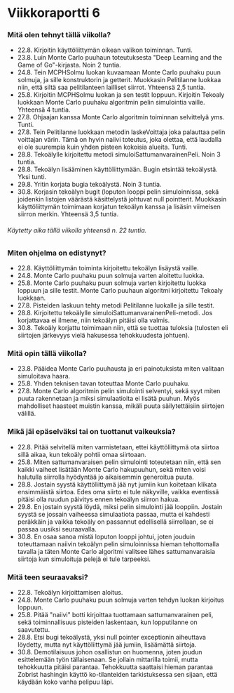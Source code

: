 # Viikkoraportti 6

### Mitä olen tehnyt tällä viikolla?

- 22.8. Kirjoitin käyttöliittymän oikean valikon toiminnan. Tunti.
- 23.8. Luin Monte Carlo puuhaun toteutuksesta "Deep Learning and the Game of Go"-kirjasta. Noin 2 tuntia.
- 24.8. Tein MCPHSolmu luokan kuvaamaan Monte Carlo puuhaku puun solmuja, ja sille konstruktorin ja getterit. Muokkasin Pelitilanne luokkaa niin, että siltä saa pelitilanteen lailliset siirrot. Yhteensä 2,5 tuntia.
- 25.8. Kirjoitin MCPHSolmu luokan ja sen testit loppuun. Kirjoitin Tekoaly luokkaan Monte Carlo puuhaku algoritmin pelin simulointia vaille. Yhteensä 4 tuntia.
- 27.8. Ohjaajan kanssa Monte Carlo algoritmin toiminnan selvittelyä yms. Tunti.
- 27.8. Tein Pelitilanne luokkaan metodin laskeVoittaja joka palauttaa pelin voittajan värin. Tämä on hyvin naiivi toteutus, joka olettaa, että laudalla ei ole suurempia kuin yhden pisteen kokoisia alueita. Tunti.
- 28.8. Tekoälylle kirjoitettu metodi simuloiSattumanvarainenPeli. Noin 3 tuntia.
- 28.8. Tekoälyn lisääminen käyttöliittymään. Bugin etsintää tekoälystä. Yksi tunti.
- 29.8. Yritin korjata bugia tekoälystä. Noin 3 tuntia.
- 30.8. Korjasin tekoälyn bugit (loputon looppi pelin simuloinnissa, sekä joidenkin listojen väärästä käsittelystä johtuvat null pointterit. Muokkasin käyttöliittymän toimimaan korjatun tekoälyn kanssa ja lisäsin viimeisen siirron merkin. Yhteensä 3,5 tuntia.

###### Käytetty aika tällä viikolla yhteensä n. 22 tuntia.

### Miten ohjelma on edistynyt?

- 22.8. Käyttöliittymän toiminta kirjoitettu tekoälyn lisäystä vaille.
- 24.8. Monte Carlo puuhaku puun solmuja varten aloitettu luokka.
- 25.8. Monte Carlo puuhaku puun solmuja varten kirjoitettu luokka loppuun ja sille testit. Monte Carlo puuhaun algoritmi kirjoitettu Tekoaly luokkaan.
- 27.8. Pisteiden laskuun tehty metodi Pelitilanne luokalle ja sille testit.
- 28.8. Kirjoitettu tekoälylle simuloiSattumanvarainenPeli-metodi. Jos korjattavaa ei ilmene, niin tekoälyn pitäisi olla valmis.
- 30.8. Tekoäly korjattu toimimaan niin, että se tuottaa tuloksia (tulosten eli siirtojen järkevyys vielä hakusessa tehokkuudesta johtuen).

### Mitä opin tällä viikolla?

- 23.8. Pääidea Monte Carlo puuhausta ja eri painotuksista miten valitaan simuloitava haara.
- 25.8. Yhden teknisen tavan toteuttaa Monte Carlo puuhaku.
- 27.8. Monte Carlo algoritmin pelin simulointi selventyi, sekä syyt miten puuta rakennetaan ja miksi simulaatioita ei lisätä puuhun. Myös mahdolliset haasteet muistin kanssa, mikäli puuta säilytettäisiin siirtojen välillä.

### Mikä jäi epäselväksi tai on tuottanut vaikeuksia?

- 22.8. Pitää selvitellä miten varmistetaan, ettei käyttöliittymä ota siirtoa sillä aikaa, kun tekoäly pohtii omaa siirtoaan.
- 25.8. Miten sattumanvaraisen pelin simulointi toteutetaan niin, että sen kaikki vaiheet lisätään Monte Carlo hakupuuhun, sekä miten voisi halutulla siirrolla hyödyntää jo aikaisemmin generoitua puuta.
- 28.8. Jostain syystä käyttöliittymä jää nyt jumiin kun koitetaan klikata ensimmäistä siirtoa. Edes oma siirto ei tule näkyville, vaikka eventissä pitäisi olla ruudun päivitys ennen tekoälyn siirron hakua.
- 29.8. En jostain syystä löydä, miksi pelin simulointi jää looppiin. Jostain syystä se jossain vaiheessa simulaatiota passaa, mutta ei kahdesti peräkkäin ja vaikka tekoäly on passannut edellisellä siirrollaan, se ei passaa uusiksi seuraavalla.
- 30.8. En osaa sanoa mistä loputon looppi johtui, joten jouduin toteuttamaan naiivin tekoälyn pelin simuloinnissa hieman tehottomalla tavalla ja täten Monte Carlo algoritmi valitsee lähes sattumanvaraisia siirtoja kun simuloituja pelejä ei tule tarpeeksi.

### Mitä teen seuraavaksi?

- 22.8. Tekoälyn kirjoittamisen aloitus.
- 24.8. Monte Carlo puuhaku puun solmuja varten tehdyn luokan kirjoitus loppuun.
- 25.8. Pitää "naiivi" botti kirjoittaa tuottamaan sattumanvarainen peli, sekä toiminnallisuus pisteiden laskentaan, kun lopputilanne on saavutettu.
- 28.8. Etsi bugi tekoälystä, yksi null pointer exceptionin aiheuttava löydetty, mutta nyt käyttöliittymä jää jumiin, lisäämättä siirtoja.
- 30.8. Demotilaisuus johon osallistun on huomenna, joten joudun esittelemään työn tällaisenaan. Se jollain mittarilla toimii, mutta tehokkuutta pitäisi parantaa. Tehokkuutta saattaisi hieman parantaa Zobrist hashingin käyttö ko-tilanteiden tarkistuksessa sen sijaan, että käydään koko vanha pelipuu läpi.